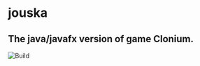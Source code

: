 # jouska
## The java/javafx version of game Clonium.
![Build](https://travis-ci.com/tix320/jouska.svg?branch=master "Build pass")
